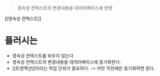 > 영속성 컨텍스트의 변경내용을 데이터베이스에 반영

[[영속성 컨텍스트]]

# 플러시는
- 영속성 컨텍스트를 비우지 않는다
- 영속성 컨텍스트의 변경내용을 데이터베이스에 동기화한다.
- [[트랜잭션]]이라는 작업 단위가 중요하다. -> 커밋 직전에만 동기화하면 된다.